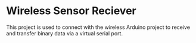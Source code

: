 # Wireless Sensor Reciever

This project is used to connect with the wireless Arduino project to receive and transfer binary data via a virtual serial port.